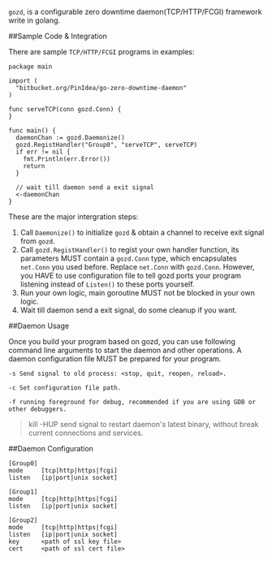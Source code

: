 `gozd`, is a configurable zero downtime daemon(TCP/HTTP/FCGI) framework write in golang.

##Sample Code & Integration

There are sample `TCP/HTTP/FCGI` programs in examples:

    package main
    
    import (
      "bitbucket.org/PinIdea/go-zero-downtime-daemon"
    )
    
    func serveTCP(conn gozd.Conn) {
    }
    
    func main() {
      daemonChan := gozd.Daemonize()
      gozd.RegistHandler("Group0", "serveTCP", serveTCP)
      if err != nil {
        fmt.Println(err.Error())
        return
      }
    
      // wait till daemon send a exit signal
      <-daemonChan
    }

These are the major intergration steps:

1. Call `Daemonize()` to initialize `gozd` & obtain a channel to receive exit signal from `gozd`.
2. Call `gozd.RegistHandler()` to regist your own handler function, its parameters MUST contain a `gozd.Conn` type, which encapsulates `net.Conn` you used before. Replace `net.Conn` with `gozd.Conn`. However, you HAVE to use configuration file to tell gozd ports your program listening instead of `Listen()` to these ports yourself.
3. Run your own logic, main goroutine MUST not be blocked in your own logic.
4. Wait till daemon send a exit signal, do some cleanup if you want.

##Daemon Usage

Once you build your program based on gozd, you can use following command line arguments to start the daemon and other operations.  A daemon configuration file MUST be prepared for your program.

    -s Send signal to old process: <stop, quit, reopen, reload>.

    -c Set configuration file path.

    -f running foreground for debug, recommended if you are using GDB or other debuggers.

> kill -HUP <pid>  send signal to restart daemon's latest binary, without break current connections and services.

##Daemon Configuration

    [Group0]
    mode     [tcp|http|https|fcgi]
    listen   [ip|port|unix socket]
    
    [Group1]
    mode     [tcp|http|https|fcgi]
    listen   [ip|port|unix socket]
    
    [Group2]
    mode     [tcp|http|https|fcgi]
    listen   [ip|port|unix socket]
    key      <path of ssl key file>
    cert     <path of ssl cert file>
